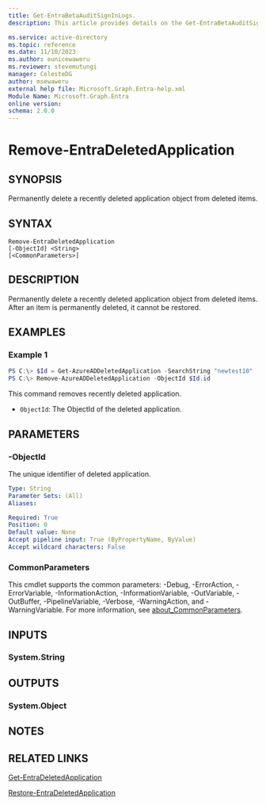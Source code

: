 ```yaml
---
title: Get-EntraBetaAuditSignInLogs.
description: This article provides details on the Get-EntraBetaAuditSignInLogs command.

ms.service: active-directory
ms.topic: reference
ms.date: 11/10/2023
ms.author: eunicewaweru
ms.reviewer: stevemutungi
manager: CelesteDG
author: msewaweru
external help file: Microsoft.Graph.Entra-help.xml
Module Name: Microsoft.Graph.Entra
online version:
schema: 2.0.0
---
```


# Remove-EntraDeletedApplication

## SYNOPSIS
Permanently delete a recently deleted application object from deleted items.

## SYNTAX

```
Remove-EntraDeletedApplication 
[-ObjectId] <String> 
[<CommonParameters>]
```

## DESCRIPTION
Permanently delete a recently deleted application object from deleted items. After an item is permanently deleted, it cannot be restored.


## EXAMPLES

### Example 1
```powershell
PS C:\> $Id = Get-AzureADDeletedApplication -SearchString "newtest10" 
PS C:\> Remove-AzureADDeletedApplication -ObjectId $Id.id

```

This command removes recently deleted application.
- `ObjectId`:  The ObjectId of the deleted application.

## PARAMETERS

### -ObjectId
The unique identifier of deleted application.

```yaml
Type: String
Parameter Sets: (All)
Aliases:

Required: True
Position: 0
Default value: None
Accept pipeline input: True (ByPropertyName, ByValue)
Accept wildcard characters: False
```

### CommonParameters
This cmdlet supports the common parameters: -Debug, -ErrorAction, -ErrorVariable, -InformationAction, -InformationVariable, -OutVariable, -OutBuffer, -PipelineVariable, -Verbose, -WarningAction, and -WarningVariable. For more information, see [about_CommonParameters](http://go.microsoft.com/fwlink/?LinkID=113216).

## INPUTS

### System.String

## OUTPUTS

### System.Object
## NOTES

## RELATED LINKS

[Get-EntraDeletedApplication](Get-EntraDeletedApplication.md)

[Restore-EntraDeletedApplication](Restore-EntraDeletedApplication.md)


